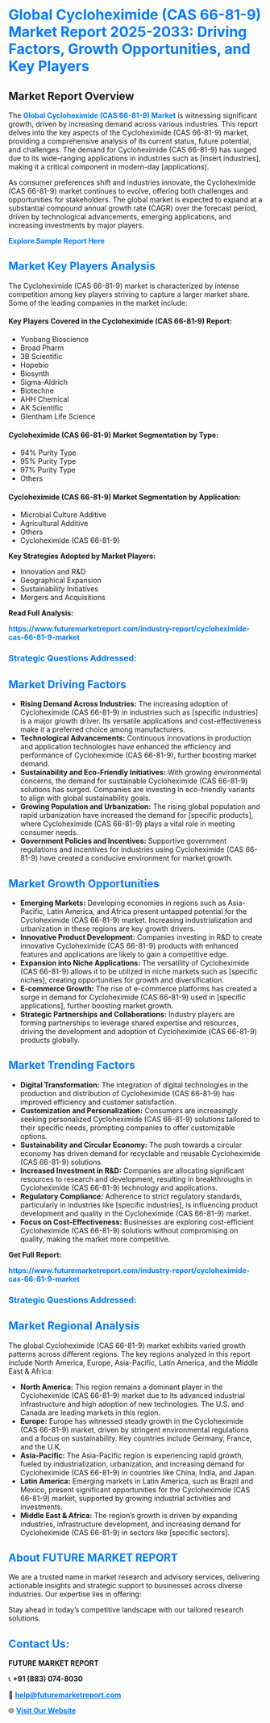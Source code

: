 <h1 style="color: #007BFF;">Global Cycloheximide (CAS 66-81-9) Market Report 2025-2033: Driving Factors, Growth Opportunities, and Key Players</h1>

<section id="overview">
<h2>Market Report Overview</h2>
<p>The <a href="https://www.futuremarketreport.com/industry-report/cycloheximide-cas-66-81-9-market" style="color: #007BFF; text-decoration: none;"><strong>Global Cycloheximide (CAS 66-81-9) Market</strong></a> is witnessing significant growth, driven by increasing demand across various industries. This report delves into the key aspects of the Cycloheximide (CAS 66-81-9) market, providing a comprehensive analysis of its current status, future potential, and challenges. The demand for Cycloheximide (CAS 66-81-9) has surged due to its wide-ranging applications in industries such as [insert industries], making it a critical component in modern-day [applications].</p>
<p>As consumer preferences shift and industries innovate, the Cycloheximide (CAS 66-81-9) market continues to evolve, offering both challenges and opportunities for stakeholders. The global market is expected to expand at a substantial compound annual growth rate (CAGR) over the forecast period, driven by technological advancements, emerging applications, and increasing investments by major players.</p>
</section>

<section id="overview">
<p><a href="https://www.futuremarketreport.com/request-sample/reportId=111915" style="color: #007BFF; text-decoration: none;"><strong>Explore Sample Report Here</strong></a></p>
</section>

<section id="key-players">
<h2 style="color: #007BFF;">Market Key Players Analysis</h2>
<p>The Cycloheximide (CAS 66-81-9) market is characterized by intense competition among key players striving to capture a larger market share. Some of the leading companies in the market include:</p>
<h4>Key Players Covered in the Cycloheximide (CAS 66-81-9) Report:</h4>
<ul><li>Yunbang Bioscience</li><li>Broad Pharm</li><li>3B Scientific</li><li>Hopebio</li><li>Biosynth</li><li>Sigma-Aldrich</li><li>Biotechne</li><li>AHH Chemical</li><li>AK Scientific</li><li>Glentham Life Science</li></ul>
<h4>Cycloheximide (CAS 66-81-9) Market Segmentation by Type:</h4>
<ul><li>94% Purity Type</li><li>95% Purity Type</li><li>97% Purity Type</li><li>Others</li></ul>

<h4>Cycloheximide (CAS 66-81-9) Market Segmentation by Application:</h4>
<ul><li>Microbial Culture Additive</li><li>Agricultural Additive</li><li>Others</li><li>Cycloheximide (CAS 66-81-9)</li></ul>
<p><strong>Key Strategies Adopted by Market Players:</strong></p>
<ul>
<li>Innovation and R&D</li>
<li>Geographical Expansion</li>
<li>Sustainability Initiatives</li>
<li>Mergers and Acquisitions</li>
</ul>
</section>

<section>
<p><strong>Read Full Analysis: </strong></p><a href="https://www.futuremarketreport.com/industry-report/cycloheximide-cas-66-81-9-market" style="color: #007BFF; text-decoration: none;"><strong>https://www.futuremarketreport.com/industry-report/cycloheximide-cas-66-81-9-market</strong></a>
<h3 style="color: #007BFF;">Strategic Questions Addressed:</h3>
</section>

<section id="driving-factors">
<h2 style="color: #007BFF;">Market Driving Factors</h2>
<ul>
<li><strong>Rising Demand Across Industries:</strong> The increasing adoption of Cycloheximide (CAS 66-81-9) in industries such as [specific industries] is a major growth driver. Its versatile applications and cost-effectiveness make it a preferred choice among manufacturers.</li>
<li><strong>Technological Advancements:</strong> Continuous innovations in production and application technologies have enhanced the efficiency and performance of Cycloheximide (CAS 66-81-9), further boosting market demand.</li>
<li><strong>Sustainability and Eco-Friendly Initiatives:</strong> With growing environmental concerns, the demand for sustainable Cycloheximide (CAS 66-81-9) solutions has surged. Companies are investing in eco-friendly variants to align with global sustainability goals.</li>
<li><strong>Growing Population and Urbanization:</strong> The rising global population and rapid urbanization have increased the demand for [specific products], where Cycloheximide (CAS 66-81-9) plays a vital role in meeting consumer needs.</li>
<li><strong>Government Policies and Incentives:</strong> Supportive government regulations and incentives for industries using Cycloheximide (CAS 66-81-9) have created a conducive environment for market growth.</li>
</ul>
</section>

<section id="growth-opportunities">
<h2 style="color: #007BFF;">Market Growth Opportunities</h2>
<ul>
<li><strong>Emerging Markets:</strong> Developing economies in regions such as Asia-Pacific, Latin America, and Africa present untapped potential for the Cycloheximide (CAS 66-81-9) market. Increasing industrialization and urbanization in these regions are key growth drivers.</li>
<li><strong>Innovative Product Development:</strong> Companies investing in R&D to create innovative Cycloheximide (CAS 66-81-9) products with enhanced features and applications are likely to gain a competitive edge.</li>
<li><strong>Expansion into Niche Applications:</strong> The versatility of Cycloheximide (CAS 66-81-9) allows it to be utilized in niche markets such as [specific niches], creating opportunities for growth and diversification.</li>
<li><strong>E-commerce Growth:</strong> The rise of e-commerce platforms has created a surge in demand for Cycloheximide (CAS 66-81-9) used in [specific applications], further boosting market growth.</li>
<li><strong>Strategic Partnerships and Collaborations:</strong> Industry players are forming partnerships to leverage shared expertise and resources, driving the development and adoption of Cycloheximide (CAS 66-81-9) products globally.</li>
</ul>
</section>

<section id="trending-factors">
<h2 style="color: #007BFF;">Market Trending Factors</h2>
<ul>
<li><strong>Digital Transformation:</strong> The integration of digital technologies in the production and distribution of Cycloheximide (CAS 66-81-9) has improved efficiency and customer satisfaction.</li>
<li><strong>Customization and Personalization:</strong> Consumers are increasingly seeking personalized Cycloheximide (CAS 66-81-9) solutions tailored to their specific needs, prompting companies to offer customizable options.</li>
<li><strong>Sustainability and Circular Economy:</strong> The push towards a circular economy has driven demand for recyclable and reusable Cycloheximide (CAS 66-81-9) solutions.</li>
<li><strong>Increased Investment in R&D:</strong> Companies are allocating significant resources to research and development, resulting in breakthroughs in Cycloheximide (CAS 66-81-9) technology and applications.</li>
<li><strong>Regulatory Compliance:</strong> Adherence to strict regulatory standards, particularly in industries like [specific industries], is influencing product development and quality in the Cycloheximide (CAS 66-81-9) market.</li>
<li><strong>Focus on Cost-Effectiveness:</strong> Businesses are exploring cost-efficient Cycloheximide (CAS 66-81-9) solutions without compromising on quality, making the market more competitive.</li>
</ul>
</section>

<section>
<p><strong>Get Full Report: </strong></p><a href="https://www.futuremarketreport.com/industry-report/cycloheximide-cas-66-81-9-market" style="color: #007BFF; text-decoration: none;"><strong>https://www.futuremarketreport.com/industry-report/cycloheximide-cas-66-81-9-market</strong></a>
<h3 style="color: #007BFF;">Strategic Questions Addressed:</h3>
</section>


<section id="regional-analysis">
<h2 style="color: #007BFF;">Market Regional Analysis</h2>
<p>The global Cycloheximide (CAS 66-81-9) market exhibits varied growth patterns across different regions. The key regions analyzed in this report include North America, Europe, Asia-Pacific, Latin America, and the Middle East & Africa:</p>
<ul>
<li><strong>North America:</strong> This region remains a dominant player in the Cycloheximide (CAS 66-81-9) market due to its advanced industrial infrastructure and high adoption of new technologies. The U.S. and Canada are leading markets in this region.</li>
<li><strong>Europe:</strong> Europe has witnessed steady growth in the Cycloheximide (CAS 66-81-9) market, driven by stringent environmental regulations and a focus on sustainability. Key countries include Germany, France, and the U.K.</li>
<li><strong>Asia-Pacific:</strong> The Asia-Pacific region is experiencing rapid growth, fueled by industrialization, urbanization, and increasing demand for Cycloheximide (CAS 66-81-9) in countries like China, India, and Japan.</li>
<li><strong>Latin America:</strong> Emerging markets in Latin America, such as Brazil and Mexico, present significant opportunities for the Cycloheximide (CAS 66-81-9) market, supported by growing industrial activities and investments.</li>
<li><strong>Middle East & Africa:</strong> The region’s growth is driven by expanding industries, infrastructure development, and increasing demand for Cycloheximide (CAS 66-81-9) in sectors like [specific sectors].</li>
</ul>
</section>

<footer>
<h2 style="color: #007BFF;">About FUTURE MARKET REPORT</h2>
<p>We are a trusted name in market research and advisory services, delivering actionable insights and strategic support to businesses across diverse industries. Our expertise lies in offering:</p>

<p>Stay ahead in today’s competitive landscape with our tailored research solutions.</p>

<h2 style="color: #007BFF;">Contact Us:</h2>
<p><strong>FUTURE MARKET REPORT</strong></p>
<p>📞 <strong>+91 (883) 074-8030</strong></p>
<p>📧 <strong><a href="mailto:help@futuremarketreport.com" style="color: #007BFF;">help@futuremarketreport.com</a></strong></p>
<p>🌐 <strong><a href="https://www.futuremarketreport.com/" style="color: #007BFF;">Visit Our Website</a></strong></p>
</footer>